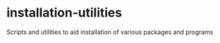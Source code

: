 installation-utilities
======================

Scripts and utilities to aid installation of various packages and programs
